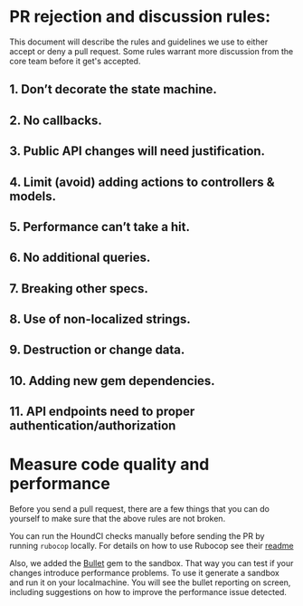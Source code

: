 # PR rejection and discussion rules:

This document will describe the rules and guidelines we use to either accept or
deny a pull request. Some rules warrant more discussion from the core team before
it get's accepted.

## 1. Don’t decorate the state machine.
## 2. No callbacks.
## 3. Public API changes will need justification.
## 4. Limit (avoid) adding actions to controllers & models.
## 5. Performance can’t take a hit.
## 6. No additional queries.
## 7. Breaking other specs.
## 8. Use of non-localized strings.
## 9. Destruction or change data.
## 10. Adding new gem dependencies.
## 11. API endpoints need to proper authentication/authorization

# Measure code quality and performance

Before you send a pull request, there are a few things that you can do yourself
to make sure that the above rules are not broken.

You can run the HoundCI checks manually before sending the PR by running `rubocop`
locally. For details on how to use Rubocop see their [readme](https://github.com/bbatsov/rubocop)

Also, we added the [Bullet](https://github.com/flyerhzm/bullet) gem to the sandbox. That way you can test if your changes
introduce performance problems. To use it generate a sandbox and run it on your
localmachine. You will see the bullet reporting on screen, including suggestions
on how to improve the performance issue detected.

